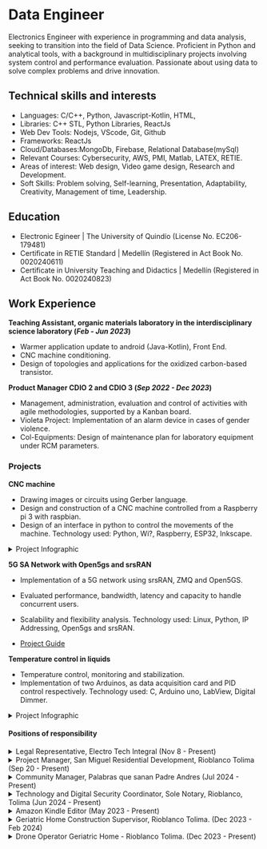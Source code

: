 # Data Engineer
Electronics Engineer with experience in programming and data analysis, seeking to transition into the field of Data Science. Proficient in Python and analytical tools, with a background in multidisciplinary projects involving system control and performance evaluation. Passionate about using data to solve complex problems and drive innovation.

## Technical skills and interests
- Languages: C/C++, Python, Javascript-Kotlin, HTML,
- Libraries: C++ STL, Python Libraries, ReactJs
- Web Dev Tools: Nodejs, VScode, Git, Github
- Frameworks: ReactJs
- Cloud/Databases:MongoDb, Firebase, Relational Database(mySql)
- Relevant Courses: Cybersecurity, AWS, PMI, Matlab, LATEX, RETIE.
- Areas of interest: Web design, Video game design, Research and Development.
- Soft Skills: Problem solving, Self-learning, Presentation, Adaptability, Creativity, Management of time, Leadership.

## Education
- Electronic Egineer | The University of Quindío (License No. EC206-179481)
- Certificate in RETIE Standard | Medellín (Registered in Act Book No. 0020240611)
- Certificate in University Teaching and Didactics | Medellín (Registered in Act Book No. 0020240823)						       		

## Work Experience
**Teaching Assistant, organic materials laboratory in the interdisciplinary science laboratory (_Feb - Jun 2023_)**

- Warmer application update to android (Java-Kotlin), Front End.
- CNC machine conditioning.
- Design of topologies and applications for the oxidized carbon-based transistor.

**Product Manager CDIO 2 and CDIO 3 (_Sep 2022 - Dec 2023_)**
- Management, administration, evaluation and control of activities with agile methodologies, supported by a Kanban board.
- Violeta Project: Implementation of an alarm device in cases of gender violence.
- Col-Equipments: Design of maintenance plan for laboratory equipment under RCM parameters.

### Projects

**CNC machine**
- Drawing images or circuits using Gerber language.
- Design and construction of a CNC machine controlled from a Raspberry pi 3 with raspbian.
- Design of an interface in python to control the movements of the machine.
Technology used: Python, Wi?, Raspberry, ESP32, Inkscape.

<details>
  <summary>Project Infographic</summary>
  <img src="assets/img/info.jpg" alt="Project Infographic">
  <br><br>
</details>


**5G SA Network with Open5gs and srsRAN**

- Implementation of a 5G network using srsRAN, ZMQ and Open5GS.
- Evaluated performance, bandwidth, latency and capacity to handle concurrent users.
- Scalability and flexibility analysis.
Technology used: Linux, Python, IP Addressing, Open5gs and srsRAN.

- [Project Guide](https://github.com/JsCc-Electro/5G-SA-Network-Open5gs-srsRAN)

**Temperature control in liquids**
- Temperature control, monitoring and stabilization.
- Implementation of two Arduinos, as data acquisition card and PID control respectively.
Technology used: C, Arduino uno, LabView, Digital Dimmer.

<details>
  <summary>Project Infographic</summary>
  <img src="assets/img/Calentador_Info.jpg" alt="Project Infographic">
<br><br>
</details>


#### Positions of responsibility

<details>  
  <summary>Legal Representative, Electro Tech Integral (Nov 8 - Present)</summary>
  
  <ul>
    <li>Responsible for the legal representation of the company, managing contract execution, strategic decision-making, and ensuring regulatory compliance to support company growth and operations.</li>
  </ul>

</details>

<details>  
  <summary>Project Manager, San Miguel Residential Development, Rioblanco Tolima (Sep 20 - Present)</summary>
  
  <ul>
    <li>Led comprehensive project planning and resource management to ensure efficient, on-schedule development, overseeing contracts, budgets, and administrative decisions essential for successful lot sales and community establishment.</li>
    <li>Developed and implemented targeted marketing campaigns to promote the development, coordinating with stakeholders to drive visibility and engagement among potential buyers.</li>
  </ul>
  </details>
<details>
  <summary>Community Manager, Palabras que sanan Padre Andres (Jul 2024 - Present) </summary>
  <ul>
    <li>Responsible for the comprehensive management of social networks, including content creation, event planning and execution, coordination of financial flows from social platforms to corporate accounts, and administration of advertising campaigns. </li>
  </ul>
</details>
<details>
  <summary>Technology and Digital Security Coordinator, Sole Notary, Rioblanco, Tolima (Jun 2024 - Present)</summary>
  <ul>
    <li>Comprehensive management of technological systems, including installation and maintenance of equipment (printers, cameras, software), and consulting on strategic decisions.</li> 
  </ul>
</details>
<details>
  <summary>Amazon Kindle Editor (May 2023 - Present)</summary>
  <ul>
    <li>Designed and created attractive, professional book covers, enhancing the visibility and appeal of the final product.</li>
    <li>Added essential missing content, ensuring the published material is complete and coherent.</li>
    <li>Reorganized books by chapters and sections, optimizing the structure for a better reading experience.</li>
  </ul>
</details>
<details>
  <summary>Geriatric Home Construction Supervisor, Rioblanco Tolima. (Dec 2023 - Feb 2024)</summary>
  <ul>
    <li>Coordinate the activities of workers, subcontractors and suppliers.</li>
    <li>Keep detailed records of activities, progress reports, design changes.</li>
  </ul>
</details>
<details>
  <summary>Drone Operator Geriatric Home - Rioblanco Tolima. (Dec 2023 - Present)</summary>
  <ul>
    <li>Construction inspection, land mapping, event recording and project monitoring.</li>
    <li>Process images to obtain area measurements and detect possible anomalies.</li>
  </ul>
</details>

